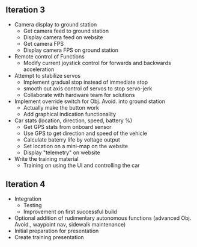 ## Iteration 3
* Camera display to ground station
  * Get camera feed to ground station
  * Display camera feed on website
  * Get camera FPS 
  * Display camera FPS on ground station
* Remote control of Functions
  * Modify current joystick control for forwards and backwards acceleration
* Attempt to stabilize servos
  * Implement gradual stop instead of immediate stop
  * smooth out axis control of servos to stop servo-jerk
  * Collaborate with hardware team for solutions
* Implement override switch for Obj. Avoid. into ground station
  * Actually make the button work
  * Add graphical indication functionality
* Car stats (location, direction, speed, battery %)
  * Get GPS stats from onboard sensor
  * Use GPS to get direction and speed of the vehicle
  * Calculate baterry life by voltage output
  * Set location on a mini-map on the website
  * Display "telemetry" on website
* Write the training material
  * Training on using the UI and controlling the car

## Iteration 4
* Integration
  * Testing
  * Improvement on first successful build
* Optional addition of rudimentary autonomous functions (advanced Obj. Avoid., waypoint nav, sidewalk maintenance)
* Initial preparation for presentation
* Create training presentation
